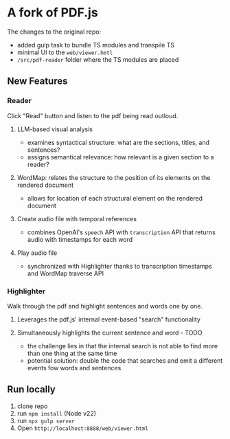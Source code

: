# A fork of PDF.js

The changes to the original repo:

- added gulp task to bundle TS modules and transpile TS
- minimal UI to the `web/viewer.hmtl`
- `/src/pdf-reader` folder where the TS modules are placed

## New Features

### Reader

Click "Read" button and listen to the pdf being read outloud.

1. LLM-based visual analysis
   - examines syntactical structure: what are the sections, titles, and sentences?
   - assigns semantical relevance: how relevant is a given section to a reader?
  
2. WordMap: relates the structure to the position of its elements on the rendered document
   - allows for location of each structural element on the rendered document
  
3. Create audio file with temporal references 
    - combines OpenAI's `speech` API with `transcription` API that returns audio with timestamps for each word

4. Play audio file
   - synchronized with Highlighter thanks to transcription timestamps and WordMap traverse API
  
### Highlighter

Walk through the pdf and highlight sentences and words one by one.

1. Leverages the pdf.js' internal event-based "search" functionality
2. Simultaneously highlights the current sentence and word - TODO

    - the challenge lies in that the internal search is not able to find more than one thing at the same time
    - potential solution: double the code that searches and emit a different events fow words and sentences

## Run locally

1. clone repo
2. run `npm install` (Node v22)
3. run `npx gulp server`
4. Open `http://localhost:8888/web/viewer.html`
